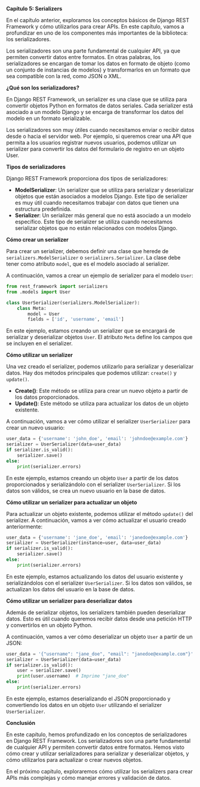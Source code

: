 **Capítulo 5: Serializers**

En el capítulo anterior, exploramos los conceptos básicos de Django REST Framework y cómo utilizarlos para crear APIs. En este capítulo, vamos a profundizar en uno de los componentes más importantes de la biblioteca: los serializadores.

Los serializadores son una parte fundamental de cualquier API, ya que permiten convertir datos entre formatos. En otras palabras, los serializadores se encargan de tomar los datos en formato de objeto (como un conjunto de instancias de modelos) y transformarlos en un formato que sea compatible con la red, como JSON o XML.

**¿Qué son los serializadores?**

En Django REST Framework, un serializer es una clase que se utiliza para convertir objetos Python en formatos de datos seriales. Cada serializer está asociado a un modelo Django y se encarga de transformar los datos del modelo en un formato serializable.

Los serializadores son muy útiles cuando necesitamos enviar o recibir datos desde o hacia el servidor web. Por ejemplo, si queremos crear una API que permita a los usuarios registrar nuevos usuarios, podemos utilizar un serializer para convertir los datos del formulario de registro en un objeto User.

**Tipos de serializadores**

Django REST Framework proporciona dos tipos de serializadores:

* **ModelSerializer**: Un serializer que se utiliza para serializar y deserializar objetos que están asociados a modelos Django. Este tipo de serializer es muy útil cuando necesitamos trabajar con datos que tienen una estructura predefinida.
* **Serializer**: Un serializer más general que no está asociado a un modelo específico. Este tipo de serializer se utiliza cuando necesitamos serializar objetos que no están relacionados con modelos Django.

**Cómo crear un serializer**

Para crear un serializer, debemos definir una clase que herede de `serializers.ModelSerializer` o `serializers.Serializer`. La clase debe tener como atributo `model`, que es el modelo asociado al serializer.

A continuación, vamos a crear un ejemplo de serializer para el modelo `User`:
```python
from rest_framework import serializers
from .models import User

class UserSerializer(serializers.ModelSerializer):
    class Meta:
        model = User
        fields = ['id', 'username', 'email']
```
En este ejemplo, estamos creando un serializer que se encargará de serializar y deserializar objetos `User`. El atributo `Meta` define los campos que se incluyen en el serializer.

**Cómo utilizar un serializer**

Una vez creado el serializer, podemos utilizarlo para serializar y deserializar datos. Hay dos métodos principales que podemos utilizar: `create()` y `update()`.

* **Create()**: Este método se utiliza para crear un nuevo objeto a partir de los datos proporcionados.
* **Update()**: Este método se utiliza para actualizar los datos de un objeto existente.

A continuación, vamos a ver cómo utilizar el serializer `UserSerializer` para crear un nuevo usuario:
```python
user_data = {'username': 'john_doe', 'email': 'johndoe@example.com'}
serializer = UserSerializer(data=user_data)
if serializer.is_valid():
    serializer.save()
else:
    print(serializer.errors)
```
En este ejemplo, estamos creando un objeto `User` a partir de los datos proporcionados y serializándolo con el serializer `UserSerializer`. Si los datos son válidos, se crea un nuevo usuario en la base de datos.

**Cómo utilizar un serializer para actualizar un objeto**

Para actualizar un objeto existente, podemos utilizar el método `update()` del serializer. A continuación, vamos a ver cómo actualizar el usuario creado anteriormente:
```python
user_data = {'username': 'jane_doe', 'email': 'janedoe@example.com'}
serializer = UserSerializer(instance=user, data=user_data)
if serializer.is_valid():
    serializer.save()
else:
    print(serializer.errors)
```
En este ejemplo, estamos actualizando los datos del usuario existente y serializándolos con el serializer `UserSerializer`. Si los datos son válidos, se actualizan los datos del usuario en la base de datos.

**Cómo utilizar un serializer para deserializar datos**

Además de serializar objetos, los serializers también pueden deserializar datos. Esto es útil cuando queremos recibir datos desde una petición HTTP y convertirlos en un objeto Python.

A continuación, vamos a ver cómo deserializar un objeto `User` a partir de un JSON:
```python
user_data = '{"username": "jane_doe", "email": "janedoe@example.com"}'
serializer = UserSerializer(data=user_data)
if serializer.is_valid():
    user = serializer.save()
    print(user.username)  # Imprime "jane_doe"
else:
    print(serializer.errors)
```
En este ejemplo, estamos deserializando el JSON proporcionado y convertiendo los datos en un objeto `User` utilizando el serializer `UserSerializer`.

**Conclusión**

En este capítulo, hemos profundizado en los conceptos de serializadores en Django REST Framework. Los serializadores son una parte fundamental de cualquier API y permiten convertir datos entre formatos. Hemos visto cómo crear y utilizar serializadores para serializar y deserializar objetos, y cómo utilizarlos para actualizar o crear nuevos objetos.

En el próximo capítulo, exploraremos cómo utilizar los serializers para crear APIs más complejas y cómo manejar errores y validación de datos.